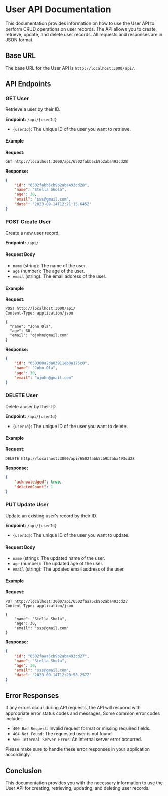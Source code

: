 # User API Documentation

This documentation provides information on how to use the User API to perform CRUD operations on user records. The API allows you to create, retrieve, update, and delete user records. All requests and responses are in JSON format.

## Base URL

The base URL for the User API is `http://localhost:3000/api/`.

## API Endpoints

### GET User

Retrieve a user by their ID.

**Endpoint:** `/api/{userId}`

- `{userId}`: The unique ID of the user you want to retrieve.

#### Example

**Request:**

```http
GET http://localhost:3000/api/6502fabb5cb9b2aba493cd28
```

**Response:**

```json
{
    "id": "6502fabb5cb9b2aba493cd28",
    "name": "Stella Shola",
    "age": 38,
    "email": "sss@gmail.com",
    "date": "2023-09-14T12:21:15.645Z"
}
```

### POST Create User

Create a new user record.

**Endpoint:** `/api/`

#### Request Body

- `name` (string): The name of the user.
- `age` (number): The age of the user.
- `email` (string): The email address of the user.

#### Example

**Request:**

```http
POST http://localhost:3000/api/
Content-Type: application/json

{
  "name": "John Ola",
  "age": 30,
  "email": "ojohn@gmail.com"
}
```

**Response:**

```json
{
    "id": "650300a2da83911eb8a175c0",
    "name": "John Ola",
    "age": 30,
    "email": "ojohn@gmail.com"
}
```

### DELETE User

Delete a user by their ID.

**Endpoint:** `/api/{userId}`

- `{userId}`: The unique ID of the user you want to delete.

#### Example

**Request:**

```http
DELETE http://localhost:3000/api/6502fabb5cb9b2aba493cd28
```

**Response:**

```json
{
    "acknowledged": true,
    "deletedCount": 1
}
```

### PUT Update User

Update an existing user's record by their ID.

**Endpoint:** `/api/{userId}`

- `{userId}`: The unique ID of the user you want to update.

#### Request Body

- `name` (string): The updated name of the user.
- `age` (number): The updated age of the user.
- `email` (string): The updated email address of the user.

#### Example

**Request:**

```http
PUT http://localhost:3000/api/6502faaa5cb9b2aba493cd27
Content-Type: application/json

{
    "name": "Stella Shola",
    "age": 30,
    "email": "sss@gmail.com"
}
```

**Response:**

```json
{
    "id": "6502faaa5cb9b2aba493cd27",
    "name": "Stella Shola",
    "age": 30,
    "email": "sss@gmail.com",
    "date": "2023-09-14T12:20:58.257Z"
}
```

## Error Responses

If any errors occur during API requests, the API will respond with appropriate error status codes and messages. Some common error codes include:

- `400 Bad Request`: Invalid request format or missing required fields.
- `404 Not Found`: The requested user is not found.
- `500 Internal Server Error`: An internal server error occurred.

Please make sure to handle these error responses in your application accordingly.

## Conclusion

This documentation provides you with the necessary information to use the User API for creating, retrieving, updating, and deleting user records.